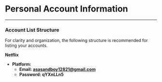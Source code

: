 # Personal Account Information
---
### **Account List Structure**

For clarity and organization, the following structure is recommended for listing your accounts.

**Netflix**

*   **Platform:**
    *   **Email: asasandboy12821@gmail.com**
    *   **Password: qYXnLLn5**
